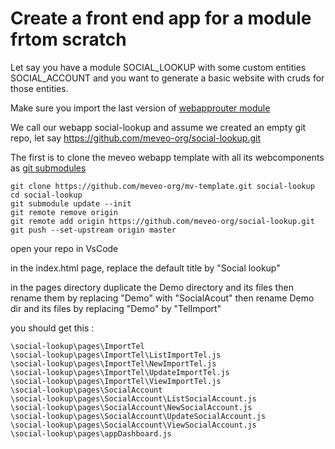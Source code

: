 # Create a front end app for a module frtom scratch

Let say you have a module SOCIAL_LOOKUP with some custom entities SOCIAL_ACCOUNT and you want to generate a basic website with cruds for those entities.

Make sure you import the last version of [webapprouter module](https://github.com/meveo-org/module-webapprouter/tree/master/meveo%20module)

We call our webapp social-lookup and assume we created an empty git repo, let say https://github.com/meveo-org/social-lookup.git

The first is to clone the meveo webapp template with all its webcomponents as [git submodules](https://www.git-scm.com/book/en/v2/Git-Tools-Submodules)

```
git clone https://github.com/meveo-org/mv-template.git social-lookup
cd social-lookup
git submodule update --init
git remote remove origin
git remote add origin https://github.com/meveo-org/social-lookup.git
git push --set-upstream origin master
```

open your repo in VsCode

in the index.html page, replace the default title by "Social lookup"

in the pages directory duplicate the Demo directory and its files then rename them by replacing "Demo" with "SocialAcout"
then rename Demo dir and its files by replacing "Demo" by "TelImport" 

you should get this :
```
\social-lookup\pages\ImportTel
\social-lookup\pages\ImportTel\ListImportTel.js
\social-lookup\pages\ImportTel\NewImportTel.js
\social-lookup\pages\ImportTel\UpdateImportTel.js
\social-lookup\pages\ImportTel\ViewImportTel.js
\social-lookup\pages\SocialAccount
\social-lookup\pages\SocialAccount\ListSocialAccount.js
\social-lookup\pages\SocialAccount\NewSocialAccount.js
\social-lookup\pages\SocialAccount\UpdateSocialAccount.js
\social-lookup\pages\SocialAccount\ViewSocialAccount.js
\social-lookup\pages\appDashboard.js
```
